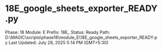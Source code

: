 # 18E_google_sheets_exporter_READY.py

Phase: 18
Module: E
Prefix: 18E_
Status: Ready
Path: D:\MAGIC\scripts\phase18\module_E\18E_google_sheets_exporter_READY.py
Last Updated: July 28, 2025 5:14 PM (GMT+5:30)
